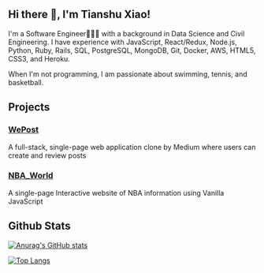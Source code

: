 ## Hi there 👋, I'm Tianshu Xiao!

I'm a Software Engineer👨🏼‍💻 with a background in Data Science and Civil Engineering. I have experience with JavaScript, React/Redux, Node.js, Python, Ruby, Rails, SQL, PostgreSQL, MongoDB, Git, Docker, AWS, HTML5, CSS3, and Heroku.

When I'm not programming, I am passionate about swimming, tennis, and basketball.


## Projects

### [WePost](https://medium-wepost.herokuapp.com/)
A full-stack, single-page web application clone by Medium where users can create and review posts

### [NBA_World](https://tians97.github.io/NBA_World/)
A single-page Interactive website of NBA information using Vanilla JavaScript 


## Github Stats

[![Anurag's GitHub stats](https://github-readme-stats.vercel.app/api?username=Tians97&show_icons=true&theme=radical&hide=issues)](https://github.com/anuraghazra/github-readme-stats)

[![Top Langs](https://github-readme-stats.vercel.app/api/top-langs/?username=Tians97&layout=compact&theme=radical)](https://github.com/anuraghazra/github-readme-stats)


